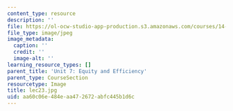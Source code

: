 ```yaml
---
content_type: resource
description: ''
file: https://ol-ocw-studio-app-production.s3.amazonaws.com/courses/14-01sc-principles-of-microeconomics-fall-2011/aa60c06e484eaa472672abfc445b1d6c_lec23.jpg
file_type: image/jpeg
image_metadata:
  caption: ''
  credit: ''
  image-alt: ''
learning_resource_types: []
parent_title: 'Unit 7: Equity and Efficiency'
parent_type: CourseSection
resourcetype: Image
title: lec23.jpg
uid: aa60c06e-484e-aa47-2672-abfc445b1d6c
---
```

